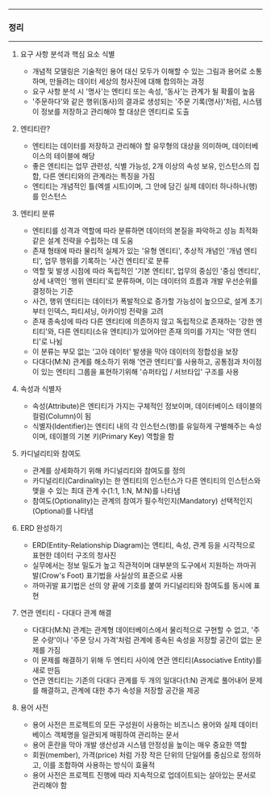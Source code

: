 -----
### 정리
-----
1. 요구 사항 분석과 핵심 요소 식별
   - 개념적 모델링은 기술적인 용어 대신 모두가 이해할 수 있는 그림과 용어로 소통하며, 만들려는 데이터 세상의 청사진에 대해 합의하는 과정
   - 요구 사항 분석 시 '명사'는 엔티티 또는 속성, '동사'는 관계가 될 확률이 높음
   - '주문하다'와 같은 행위(동사)의 결과로 생성되는 '주문 기록(명사)'처럼, 시스템이 정보를 저장하고 관리해야 할 대상은 엔티티로 도출

2. 엔티티란?
   - 엔티티는 데이터를 저장하고 관리해야 할 유무형의 대상을 의미하며, 데이터베이스의 테이블에 해당
   - 좋은 엔티티는 업무 관련성, 식별 가능성, 2개 이상의 속성 보유, 인스턴스의 집합, 다른 엔티티와의 관계라는 특징을 가짐
   - 엔티티는 개념적인 틀(엑셀 시트)이며, 그 안에 담긴 실제 데이터 하나하나(행)를 인스턴스

3. 엔티티 분류
   - 엔티티를 성격과 역할에 따라 분류하면 데이터의 본질을 파악하고 성능 최적화 같은 설계 전략을 수립하는 데 도움
   - 존재 형태에 따라 물리적 실체가 있는 '유형 엔티티', 추상적 개념인 '개념 엔티티', 업무 행위를 기록하는 '사건 엔티티'로 분류
   - 역할 및 발생 시점에 따라 독립적인 '기본 엔티티', 업무의 중심인 '중심 엔티티', 상세 내역인 '행위 엔티티'로 분류하며, 이는 데이터의 흐름과 개발 우선순위를 결정하는 기준
   - 사건, 행위 엔티티는 데이터가 폭발적으로 증가할 가능성이 높으므로, 설계 초기부터 인덱스, 파티셔닝, 아카이빙 전략을 고려
   - 존재 종속성에 따라 다른 엔티티에 의존하지 않고 독립적으로 존재하는 '강한 엔티티'와, 다른 엔티티(소유 엔티티)가 있어야만 존재 의미를 가지는 '약한 엔티티'로 나뉨
   - 이 분류는 부모 없는 '고아 데이터' 발생을 막아 데이터의 정합성을 보장
   - 다대다(M:N) 관계를 해소하기 위해 '연관 엔티티'를 사용하고, 공통점과 차이점이 있는 엔티티 그룹을 표현하기위해 '슈퍼타입 / 서브타입' 구조를 사용

4. 속성과 식별자
   - 속성(Attribute)은 엔티티가 가지는 구체적인 정보이며, 데이터베이스 테이블의 컬럼(Column)이 됨
   - 식별자(Identifier)는 엔티티 내의 각 인스턴스(행)를 유일하게 구별해주는 속성이며, 테이블의 기본 키(Primary Key) 역할을 함

5. 카디널리티와 참여도
   - 관계를 상세화하기 위해 카디널리티와 참여도를 정의
   - 카디널리티(Cardinality)는 한 엔티티의 인스턴스가 다른 엔티티의 인스턴스와 맺을 수 있는 최대 관계 수(1:1, 1:N, M:N)를 나타냄
   - 참여도(Optionality)는 관계의 참여가 필수적인지(Mandatory) 선택적인지(Optional)를 나타냄

6. ERD 완성하기
   - ERD(Entity-Relationship Diagram)는 엔티티, 속성, 관계 등을 시각적으로 표현한 데이터 구조의 청사진
   - 실무에서는 정보 밀도가 높고 직관적이며 대부분의 도구에서 지원하는 까마귀발(Crow's Foot) 표기법을 사실상의 표준으로 사용
   - 까마귀발 표기법은 선의 양 끝에 기호를 붙여 카디널리티와 참여도를 동시에 표현

7. 연관 엔티티 - 다대다 관계 해결
   - 다대다(M:N) 관계는 관계형 데이터베이스에서 물리적으로 구현할 수 없고, '주문 수량'이나 '주문 당시 가격'처럼 관계에 종속된 속성을 저장할 공간이 없는 문제를 가짐
   - 이 문제를 해결하기 위해 두 엔티티 사이에 연관 엔티티(Associative Entity)를 새로 만듬
   - 연관 엔티티는 기존의 다대다 관계를 두 개의 일대다(1:N) 관계로 풀어내어 문제를 해결하고, 관계에 대한 추가 속성을 저장할 공간을 제공

8. 용어 사전
   - 용어 사전은 프로젝트의 모든 구성원이 사용하는 비즈니스 용어와 실제 데이터베이스 객체명을 일관되게 매핑하여 관리하는 문서
   - 용어 혼란을 막아 개발 생산성과 시스템 안정성을 높이는 매우 중요한 역할
   - 회원(member), 가격(price) 처럼 가장 작은 단위의 단일어를 중심으로 정의하고, 이를 조합하여 사용하는 방식이 효율적
   - 용어 사전은 프로젝트 진행에 따라 지속적으로 업데이트되는 살아있는 문서로 관리해야 함
